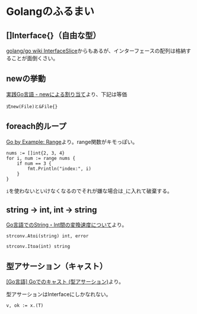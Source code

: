 Golangのふるまい
===============

[]Interface{}（自由な型）
-----------------------

[golang/go wiki InterfaceSlice](https://github.com/golang/go/wiki/InterfaceSlice)からもあるが、インターフェースの配列は格納することが面倒くさい。

newの挙動
--------
[実践Go言語 - newによる割り当て](http://golang.jp/effective_go#allocation_new)より、下記は等価

```
式new(File)と&File{}
```

foreach的ループ
---------------
[Go by Example: Range](https://gobyexample.com/range)より。range関数がキモっぽい。

```
nums := []int{2, 3, 4}
for i, num := range nums {
    if num == 3 {
        fmt.Println("index:", i)
    }
}
```

`i`を使わないといけなくなるのでそれが嫌な場合は`_`に入れて破棄する。


string -> int, int -> string
-----------------------------

[Go言語でのString・Int間の変換速度について](http://qiita.com/evalphobia/items/ab6aefdaa576217ef8fa)より。

```
strconv.Atoi(string) int, error

strconv.Itoa(int) string
```

型アサーション（キャスト）
---------------------

[[Go言語] Goでのキャスト (型アサーション)](http://www.fujlog.net/2014/02/golang-type-assertion.html)より。

型アサーションはInterfaceにしかなれない。

```
v, ok := x.(T)
```